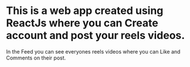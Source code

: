 # This is a web app created using ReactJs where you can Create account and post your reels videos.

In the Feed you can see everyones reels videos where you can Like and Comments on their post.
